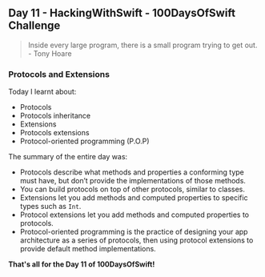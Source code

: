 ## Day 11 - HackingWithSwift - 100DaysOfSwift Challenge

> Inside every large program, there is a small program trying to get out. - Tony Hoare

### Protocols and Extensions

Today I learnt about:

- Protocols
- Protocols inheritance
- Extensions
- Protocols extensions
- Protocol-oriented programming (P.O.P)

The summary of the entire day was:

- Protocols describe what methods and properties a conforming type must have, but don’t provide the implementations of those methods.
- You can build protocols on top of other protocols, similar to classes.
- Extensions let you add methods and computed properties to specific types such as ```Int```.
- Protocol extensions let you add methods and computed properties to protocols.
- Protocol-oriented programming is the practice of designing your app architecture as a series of protocols, then using protocol extensions to provide default method implementations.

**That's all for the Day 11 of 100DaysOfSwift!**
